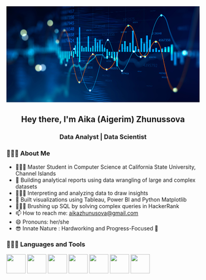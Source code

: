 <img src="images/bi-data-parcel-postal-e1614244983980.png" width="100%" height="250"> 
<h2 align="center">Hey there, I'm Aika (Aigerim) Zhunussova</h2>
<h3 align="center">Data Analyst | Data Scientist</h3>
<!-- <img width="300" align="left" height="320" src="images/2.png" height="175px"/> -->

### 👩🏻‍💻 About Me

- 👩🏻‍🏫 Master Student in Computer Science at California State University, Channel Islands
- 👯 Building analytical reports using data wrangling of large and complex datasets
- 👩🏻‍🎨 Interpreting and analyzing data to draw insights
- 🌱 Built visualizations using Tableau, Power BI and Python Matplotlib
- 🦹🏻‍♀️ Brushing up SQL by solving complex queries in HackerRank
- 📫 How to reach me: aikazhunusova@gmail.com
- 😄 Pronouns: her/she
- 😎 Innate Nature : Hardworking and Progress-Focused 🎯
### 👩🏻‍💻 Languages and Tools

<div id="languages">
<span><img src="https://img.icons8.com/color/240/000000/python.png" height="50" width="50" /></span>
<span><img src="https://img.icons8.com/color/48/null/power-bi.png" height="50" width="50" /></span/>
<span><img src="https://img.icons8.com/color/96/000000/tableau-software.png"  height="50" width="50" /></span>
<span><img src="https://img.icons8.com/color/240/000000/git.png" height="50" width="50" /></span>
<span><img src="https://img.icons8.com/color/240/000000/mysql-logo.png" height="50" width="50" /></span>
<span><img src="https://img.icons8.com/windows/128/000000/r-project.png" height="50" width="50" /></span/>
<span><img src="https://img.icons8.com/color/144/000000/hadoop-distributed-file-system.png" height="50" width="50" /></span/>
</div>
  
